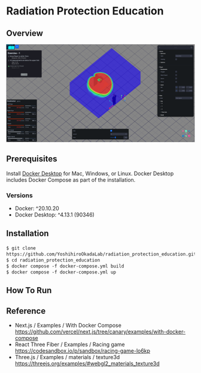 # Radiation Protection Education

## Overview
![](./public/img/manual/tips/png/All/screen_all.png)

## Prerequisites
Install [Docker Desktop](https://docs.docker.com/get-docker/) for Mac, Windows, or Linux.
Docker Desktop includes Docker Compose as part of the installation.

### Versions
- Docker: ^20.10.20
- Docker Desktop: ^4.13.1 (90346)

## Installation
```
$ git clone https://github.com/YoshihiroOkadaLab/radiation_protection_education.git
$ cd radiation_protection_education
$ docker compose -f docker-compose.yml build
$ docker compose -f docker-compose.yml up
```

## How To Run


## Reference
- Next.js / Examples / With Docker Compose
    https://github.com/vercel/next.js/tree/canary/examples/with-docker-compose
- React Three Fiber / Examples / Racing game
    https://codesandbox.io/p/sandbox/racing-game-lo6kp
- Three.js / Examples / materials / texture3d
    https://threejs.org/examples/#webgl2_materials_texture3d